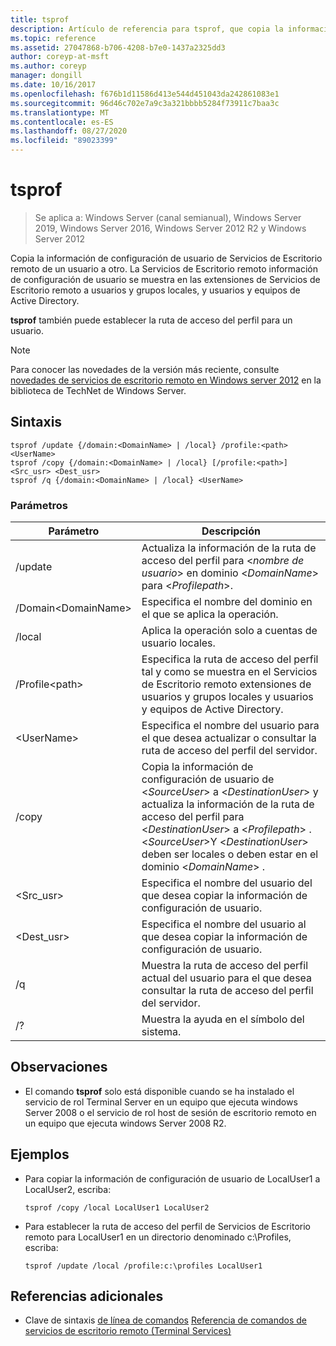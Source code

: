 ```yaml
---
title: tsprof
description: Artículo de referencia para tsprof, que copia la información de configuración de usuario de Servicios de Escritorio remoto de un usuario a otro.
ms.topic: reference
ms.assetid: 27047868-b706-4208-b7e0-1437a2325dd3
author: coreyp-at-msft
ms.author: coreyp
manager: dongill
ms.date: 10/16/2017
ms.openlocfilehash: f676b1d11586d413e544d451043da242861083e1
ms.sourcegitcommit: 96d46c702e7a9c3a321bbbb5284f73911c7baa3c
ms.translationtype: MT
ms.contentlocale: es-ES
ms.lasthandoff: 08/27/2020
ms.locfileid: "89023399"
---
```

# <a name="tsprof"></a>tsprof

> Se aplica a: Windows Server (canal semianual), Windows Server 2019, Windows Server 2016, Windows Server 2012 R2 y Windows Server 2012

Copia la información de configuración de usuario de Servicios de Escritorio remoto de un usuario a otro.
La Servicios de Escritorio remoto información de configuración de usuario se muestra en las extensiones de Servicios de Escritorio remoto a usuarios y grupos locales, y usuarios y equipos de Active Directory.

**tsprof** también puede establecer la ruta de acceso del perfil para un usuario.

> [!NOTE]
> Para conocer las novedades de la versión más reciente, consulte [novedades de servicios de escritorio remoto en Windows server 2012](/previous-versions/orphan-topics/ws.11/hh831527(v=ws.11)) en la biblioteca de TechNet de Windows Server.

## <a name="syntax"></a>Sintaxis
```
tsprof /update {/domain:<DomainName> | /local} /profile:<path> <UserName>
tsprof /copy {/domain:<DomainName> | /local} [/profile:<path>] <Src_usr> <Dest_usr>
tsprof /q {/domain:<DomainName> | /local} <UserName>
```

### <a name="parameters"></a>Parámetros
|Parámetro|Descripción|
|-------|--------|
|/update|Actualiza la información de la ruta de acceso del perfil para <*nombre de usuario*> en dominio <*DomainName*> para <*Profilepath*>.|
|/Domain\<DomainName>|Especifica el nombre del dominio en el que se aplica la operación.|
|/local|Aplica la operación solo a cuentas de usuario locales.|
|/Profile\<path>|Especifica la ruta de acceso del perfil tal y como se muestra en el Servicios de Escritorio remoto extensiones de usuarios y grupos locales y usuarios y equipos de Active Directory.|
|\<UserName>|Especifica el nombre del usuario para el que desea actualizar o consultar la ruta de acceso del perfil del servidor.|
|/copy|Copia la información de configuración de usuario de \<*SourceUser*> a \<*DestinationUser*> y actualiza la información de la ruta de acceso del perfil para \<*DestinationUser*> a \<*Profilepath*> . \<*SourceUser*>Y \<*DestinationUser*> deben ser locales o deben estar en el dominio \<*DomainName*> .|
|\<Src_usr>|Especifica el nombre del usuario del que desea copiar la información de configuración de usuario.|
|\<Dest_usr>|Especifica el nombre del usuario al que desea copiar la información de configuración de usuario.|
|/q|Muestra la ruta de acceso del perfil actual del usuario para el que desea consultar la ruta de acceso del perfil del servidor.|
|/?|Muestra la ayuda en el símbolo del sistema.|

## <a name="remarks"></a>Observaciones
-   El comando **tsprof** solo está disponible cuando se ha instalado el servicio de rol Terminal Server en un equipo que ejecuta windows Server 2008 o el servicio de rol host de sesión de escritorio remoto en un equipo que ejecuta windows Server 2008 R2.

## <a name="examples"></a>Ejemplos
-   Para copiar la información de configuración de usuario de LocalUser1 a LocalUser2, escriba:
    ```
    tsprof /copy /local LocalUser1 LocalUser2
    ```
-   Para establecer la ruta de acceso del perfil de Servicios de Escritorio remoto para LocalUser1 en un directorio denominado c:\Profiles, escriba:
    ```
    tsprof /update /local /profile:c:\profiles LocalUser1
    ```

## <a name="additional-references"></a>Referencias adicionales
- Clave de sintaxis [de línea de comandos](command-line-syntax-key.md) 
 [Referencia de comandos de servicios de escritorio remoto (Terminal Services)](remote-desktop-services-terminal-services-command-reference.md)
